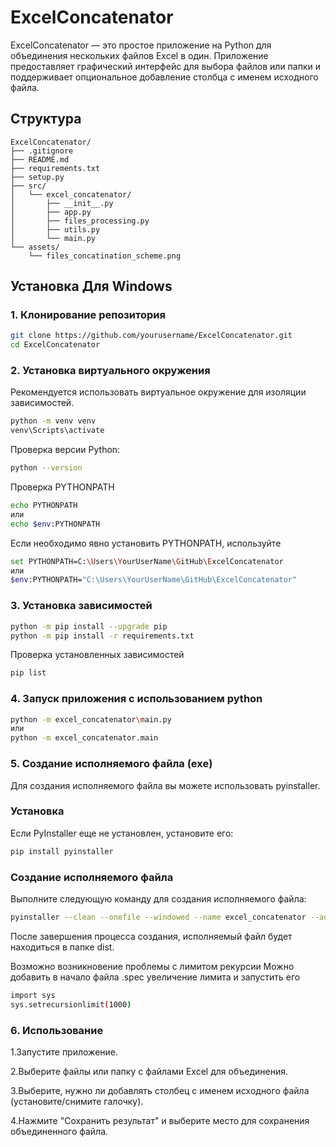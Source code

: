 # ExcelConcatenator
ExcelConcatenator — это простое приложение на Python для объединения нескольких файлов Excel в один. Приложение предоставляет графический интерфейс для выбора файлов или папки и поддерживает опциональное добавление столбца с именем исходного файла.
## Структура

```
ExcelConcatenator/
├── .gitignore
├── README.md
├── requirements.txt
├── setup.py
├── src/
│   └── excel_concatenator/
│       ├── __init__.py
│       ├── app.py
│       ├── files_processing.py
│       ├── utils.py
│       └── main.py
└── assets/
    └── files_concatination_scheme.png
```

## Установка Для Windows

### 1. Клонирование репозитория

```bash
git clone https://github.com/yourusername/ExcelConcatenator.git
cd ExcelConcatenator
```

### 2. Установка виртуального окружения
Рекомендуется использовать виртуальное окружение для изоляции зависимостей.
```bash
python -m venv venv
venv\Scripts\activate
```

Проверка версии Python:
```bash
python --version
```
Проверка PYTHONPATH
```bash
echo PYTHONPATH
или 
echo $env:PYTHONPATH
```
Если необходимо явно установить PYTHONPATH, используйте
```bash
set PYTHONPATH=C:\Users\YourUserName\GitHub\ExcelConcatenator
или
$env:PYTHONPATH="C:\Users\YourUserName\GitHub\ExcelConcatenator"
```

### 3. Установка зависимостей
```bash
python -m pip install --upgrade pip
python -m pip install -r requirements.txt
```

Проверка установленных зависимостей
```bash
pip list
```

### 4. Запуск приложения с использованием python

```bash
python -m excel_concatenator\main.py
или
python -m excel_concatenator.main
```
### 5. Создание исполняемого файла (exe)

Для создания исполняемого файла вы можете использовать pyinstaller.

### Установка
Если PyInstaller еще не установлен, установите его:
```bash
pip install pyinstaller
```

### Создание исполняемого файла
Выполните следующую команду для создания исполняемого файла:
```bash
pyinstaller --clean --onefile --windowed --name excel_concatenator --add-data "assets/files_concatination_scheme.png;assets" --exclude-module torch src\excel_concatenator\main.py
```
После завершения процесса создания, исполняемый файл будет находиться в папке dist.

Возможно возникновение проблемы с лимитом рекурсии
Можно добавить в начало файла .spec увеличение лимита и запустить его
```bash
import sys
sys.setrecursionlimit(1000)
```
### 6. Использование

 1.Запустите приложение.

 2.Выберите файлы или папку с файлами Excel для объединения.

 3.Выберите, нужно ли добавлять столбец с именем исходного файла (установите/снимите галочку).

 4.Нажмите "Сохранить результат" и выберите место для сохранения объединенного файла.

